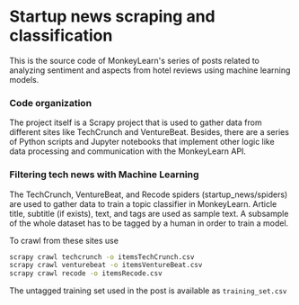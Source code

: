 # Startup news scraping and classification

This is the source code of MonkeyLearn's series of posts related to analyzing sentiment and aspects from hotel reviews using machine learning models.

### Code organization

The project itself is a Scrapy project that is used to gather data from different sites like TechCrunch and VentureBeat. Besides, there are a series of Python scripts and Jupyter notebooks that implement other logic like data processing and communication with the MonkeyLearn API.

### Filtering tech news with Machine Learning

The TechCrunch, VentureBeat, and Recode spiders (startup_news/spiders) are used to gather data to train a topic classifier in MonkeyLearn. Article title, subtitle (if exists), text, and tags are used as sample text. A subsample of the whole dataset has to be tagged by a human in order to train a model.

To crawl from these sites use
```sh
scrapy crawl techcrunch -o itemsTechCrunch.csv
scrapy crawl venturebeat -o itemsVentureBeat.csv
scrapy crawl recode -o itemsRecode.csv
```
The untagged training set used in the post is available as `training_set.csv`
